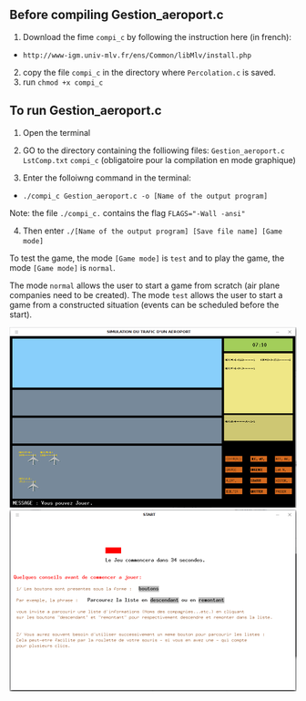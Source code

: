 ## Before compiling Gestion_aeroport.c
1. Download the fime ```compi_c``` by following the instruction here (in french):
 * ```http://www-igm.univ-mlv.fr/ens/Common/libMlv/install.php```
2. copy the file ```compi_c``` in the directory where ```Percolation.c``` is saved.
3. run ```chmod +x compi_c ```

## To run Gestion_aeroport.c
	
1. Open the terminal

2. GO to the directory containing the folliowing files:
	```Gestion_aeroport.c```
	```LstComp.txt```
	```compi_c``` (obligatoire pour la compilation en mode graphique)

3. Enter the folloiwng command in the terminal: 

* ```./compi_c Gestion_aeroport.c -o [Name of the output program]```

Note: the file ```./compi_c.``` contains the flag ```FLAGS="-Wall -ansi"```

4. Then enter ```./[Name of the output program] [Save file name] [Game mode]```
	
To test the game, the mode ```[Game mode]``` is ```test``` and to play the game, the mode ```[Game mode]``` is ```normal```.
	
The mode ```normal``` allows the user to start a game from scratch (air plane companies need to be created).  The mode ```test``` allows the user to start a game from a constructed situation (events can be scheduled before the start).
	
![GitHub Logo](/game3.png)
![GitHub Logo](/game2.png)
		
